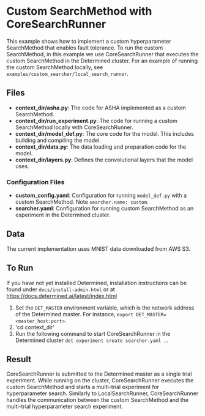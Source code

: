 # Custom SearchMethod with CoreSearchRunner

This example shows how to implement a custom hyperparameter SearchMethod that enables fault tolerance.
To run the custom SearchMethod, in this example we use CoreSearchRunner that executes the custom SearchMethod
in the Determined cluster. 
For an example of running the custom SearchMethod locally, see `examples/custom_searcher/local_search_runner`.

## Files
* **context_dir/asha.py**: The code for ASHA implemented as a custom SearchMethod.
* **context_dir/run_experiment.py**: The code for running a custom SearchMethod locally with CoreSearchRunner.
* **context_dir/model_def.py**: The core code for the model. This includes building and compiling the model.
* **context_dir/data.py**: The data loading and preparation code for the model.
* **context_dir/layers.py**: Defines the convolutional layers that the model uses. 

### Configuration Files
* **custom_config.yaml**: Configuration for running `model_def.py` with a custom SearchMethod. 
Note `searcher.name: custom`.
* **searcher.yaml**: Configuration for running custom SearchMethod as an experiment in the Determined cluster. 

## Data
The current implementation uses MNIST data downloaded from AWS S3.

## To Run
If you have not yet installed Determined, installation instructions can be found
under `docs/install-admin.html` or at https://docs.determined.ai/latest/index.html

1. Set the `DET_MASTER` environment variable, which is the network address of the Determined master.
For instance, `export DET_MASTER=<master_host:port>`.
2. 'cd context_dir'
3. Run the following command to start CoreSearchRunner in the Determined cluster `det experiment create searcher.yaml .`.

## Result
CoreSearchRunner is submitted to the Determined master as a single trial experiment.
While running on the cluster, CoreSearchRunner executes the custom SearchMethod and starts a multi-trial experiment
for hyperparameter search. Similarly to LocalSearchRunner, CoreSearchRunner handles the communication between the 
custom SearchMethod and the multi-trial hyperparameter search experiment.